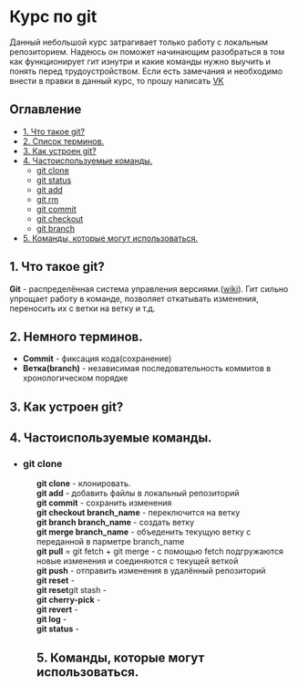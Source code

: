 <h1>Курс по git</h1>
<p>Данный небольшой курс затрагивает только работу с локальным репозиторием. Надеюсь он поможет начинающим разобраться в том как функционирует гит изнутри и какие команды нужно выучить и понять перед трудоустройством. Если есть замечания и необходимо внести в правки в данный курс, то прошу написать <a href="https://vk.com/id491549316" target="_blank" rel="noopener">VK</a></p>

<h2>Оглавление</h2>
<ul>
    <li>
        <a href="#1">1. Что такое git?</a>
    </li>
    <li>
        <a href="#2">2. Список терминов.</a>
    </li>
    <li>
        <a href="#3">3. Как устроен git?</a>
    </li>
    <li>
        <a href="#4">4. Частоиспользуемые команды.</a>
        <ul>
            <li>
                <a href="#4_git clone">git clone</a>
            </li>
            <li>
                <a href="#4_git clone">git status</a>
            </li>
            <li>
                <a href="#4_git clone">git add</a>
            </li>
            <li>
                <a href="#4_git clone">git rm</a>
            </li>
            <li>
                <a href="#4_git clone">git commit</a>
            </li>
            <li>
                <a href="#4_git clone">git checkout</a>
            </li>
            <li>
                <a href="#4_git clone">git branch</a>
            </li>
        </ul>
    </li>
    <li>
        <a href="#5">5. Команды, которые могут использоваться.</a>
    </li>
</ul>

<h2 id="1">1. Что такое git?</h2>
<p>
    <strong>Git</strong> - распределённая система управления версиями.(<a target="_blank" href="https://ru.wikipedia.org/wiki/Git">wiki</a>). Гит сильно упрощает работу в команде, позволяет откатывать изменения, переносить их с ветки на ветку и т.д.
</p>

<h2 id="2">2. Немного терминов.</h2>
<ul>
    <li>
        <strong>Commit</strong> - фиксация кода(сохранение)
    </li>
    <li>
        <strong>Ветка(branch)</strong> - независимая последовательность коммитов в хронологическом порядке 
    </li>
</ul>

<h2 id="3">3. Как устроен git?</h2>

<h2 id="4">4. Частоиспользуемые команды.</h2>
<ul>
    <li><h3>git clone</h3></li>
<ul>
<strong>git clone</strong> - клонировать. <br />
<strong>git add</strong> - добавить файлы в локальный репозиторий <br />
<strong>git commit</strong> - сохранить изменения <br />
<strong>git checkout branch_name</strong> - переключится на ветку <br />
<strong>git branch branch_name</strong> - создать ветку <br />
<strong>git merge branch_name</strong> - объеденить текущую ветку с переданной в парметре branch_name <br />
<strong>git pull</strong> = git fetch + git merge - с помощью fetch подгружаются новые изменения и соединяются с текущей веткой <br />
<strong>git push</strong> - отправить изменения в удалённый репозиторий <br />
<strong>git reset</strong> - <br />
<strong>git reset</strong>git stash - <br />
<strong>git cherry-pick</strong> - <br />
<strong>git revert</strong> - <br />
<strong>git log</strong> - <br />
<strong>git status</strong> - <br />

<h2 id="#5">
    5. Команды, которые могут использоваться.
</h2>
